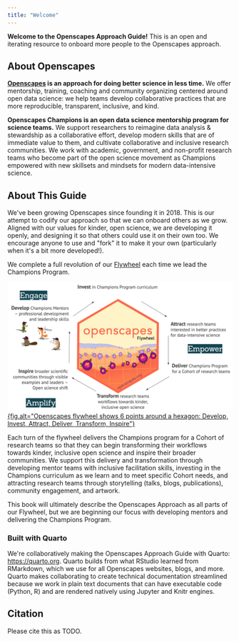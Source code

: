 ```yaml
---
title: "Welcome"
---
```


**Welcome to the Openscapes Approach Guide!** This is an open and iterating resource to onboard more people to the Openscapes approach. 

## About Openscapes

**[Openscapes](https://openscapes.org) is an approach for doing better science in less time.** We offer mentorship, training, coaching and community organizing centered around open data science: we help teams develop collaborative practices that are more reproducible, transparent, inclusive, and kind. 

**Openscapes Champions is an open data science mentorship program for science teams.** We support researchers to reimagine data analysis & stewardship as a collaborative effort, develop modern skills that are of immediate value to them, and cultivate collaborative and inclusive research communities. We work with academic, government, and non-profit research teams who become part of the open science movement as Champions empowered with new skillsets and mindsets for modern data-intensive science. 

## About This Guide

We've been growing Openscapes since founding it in 2018. This is our attempt to codify our approach so that we can onboard others as we grow. Aligned with our values for kinder, open science, we are developing it openly, and designing it so that others could use it on their own too. We encourage anyone to use and "fork" it to make it your own (particularly when it's a bit more developed!). 

We complete a full revolution of our [Flywheel](https://www.jimcollins.com/concepts/the-flywheel.html) each time we lead the Champions Program. 

[![Openscapes flywheel shows 6 points around a hexagon: Develop, Invest, Attract, Deliver, Transform, Inspire](openscapes-flywheel.png){fig.alt="Openscapes flywheel shows 6 points around a hexagon: Develop, Invest, Attract, Deliver, Transform, Inspire"}](https://openscapes.org)

Each turn of the flywheel delivers the Champions program for a Cohort of research teams so that they can begin transforming their workflows towards kinder, inclusive open science and inspire their broader communities. We support this delivery and transformation through developing mentor teams with inclusive facilitation skills, investing in the Champions curriculum as we learn and to meet specific Cohort needs, and attracting research teams through storytelling (talks, blogs, publications), community engagement, and artwork. 

This book will ultimately describe the Openscapes Approach as all parts of our Flywheel, but we are beginning our focus with developing mentors and delivering the Champions Program. 

### Built with Quarto

We're collaboratively making the Openscapes Approach Guide with Quarto: <https://quarto.org>. Quarto builds from what RStudio learned from RMarkdown, which we use for all Openscapes websites, blogs, and more. Quarto makes collaborating to create technical documentation streamlined because we work in plain text documents that can have executable code (Python, R) and are rendered natively using Jupyter and Knitr engines.

## Citation 

Please cite this as TODO.